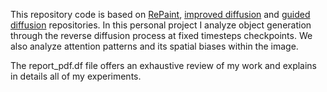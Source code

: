 This repository code is based on [RePaint](https://github.com/andreas128/RePaint), [improved diffusion](ttps://github.com/vedantroy/improved-ddpm-pytorch) and [guided diffusion](https://github.com/openai/guided-diffusion) repositories. In this personal project I analyze object generation through the reverse diffusion process at fixed timesteps checkpoints. We also analyze attention patterns and its spatial biases within the image. 

The report_pdf.df file offers an exhaustive review of my work and explains in details all of my experiments.
